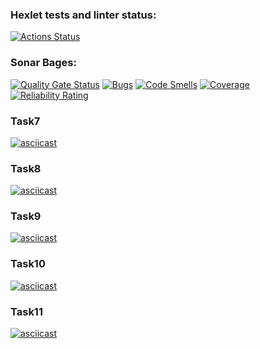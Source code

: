 ### Hexlet tests and linter status:
[![Actions Status](https://github.com/neutrall85/java-project-71/actions/workflows/hexlet-check.yml/badge.svg)](https://github.com/neutrall85/java-project-71/actions)

### Sonar Bages:

[![Quality Gate Status](https://sonarcloud.io/api/project_badges/measure?project=neutrall85_java-project-71&metric=alert_status)](https://sonarcloud.io/summary/new_code?id=neutrall85_java-project-71)
[![Bugs](https://sonarcloud.io/api/project_badges/measure?project=neutrall85_java-project-71&metric=bugs)](https://sonarcloud.io/summary/new_code?id=neutrall85_java-project-71)
[![Code Smells](https://sonarcloud.io/api/project_badges/measure?project=neutrall85_java-project-71&metric=code_smells)](https://sonarcloud.io/summary/new_code?id=neutrall85_java-project-71)
[![Coverage](https://sonarcloud.io/api/project_badges/measure?project=neutrall85_java-project-71&metric=coverage)](https://sonarcloud.io/summary/new_code?id=neutrall85_java-project-71)
[![Reliability Rating](https://sonarcloud.io/api/project_badges/measure?project=neutrall85_java-project-71&metric=reliability_rating)](https://sonarcloud.io/summary/new_code?id=neutrall85_java-project-71)

### Task7
[![asciicast](https://asciinema.org/a/gSFnOTv6ocg1czkAo0EOe7GcC.svg)](https://asciinema.org/a/gSFnOTv6ocg1czkAo0EOe7GcC)

### Task8
[![asciicast](https://asciinema.org/a/YJe4CdlSOTuVRkxv3ZMypkVLf.svg)](https://asciinema.org/a/YJe4CdlSOTuVRkxv3ZMypkVLf)

### Task9
[![asciicast](https://asciinema.org/a/9LwBvNa0R20GyC5nPfeu5ph9g.svg)](https://asciinema.org/a/9LwBvNa0R20GyC5nPfeu5ph9g)

### Task10
[![asciicast](https://asciinema.org/a/frf7CoOl9J9ayc0uPpntL8gue.svg)](https://asciinema.org/a/frf7CoOl9J9ayc0uPpntL8gue)

### Task11

[![asciicast](https://asciinema.org/a/Y9544b4O9qqP1jS0OTKIPXTFU.svg)](https://asciinema.org/a/Y9544b4O9qqP1jS0OTKIPXTFU)
